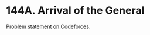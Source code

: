 # 144A. Arrival of the General

[Problem statement on Codeforces](https://codeforces.com/problemset/problem/144/A?locale=en).